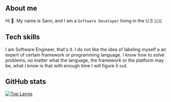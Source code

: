 ## About me
Hi 👋. My name is Sami, and I am a `Software Developer` living in the U.S 🇺🇸

## Tech skills
I am Software Engineer, that's it. I do not like the idea of labeling myself a an expert of certain framework or programming language. I know how to solve problems, no matter what the language,
the framework or the platform may be, what I know is that with enough time I will figure it out. 

## GitHub stats
[![Top Langs](https://github-readme-stats.vercel.app/api/top-langs/?username=Samito19&layout=compact)](https://github.com/Samito19/github-readme-stats)
